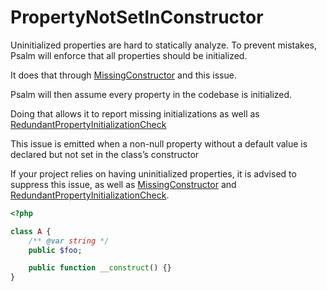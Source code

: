 # PropertyNotSetInConstructor

Uninitialized properties are hard to statically analyze. To prevent mistakes, Psalm will enforce that all properties should be initialized.

It does that through [MissingConstructor](./MissingConstructor.md) and this issue.

Psalm will then assume every property in the codebase is initialized.

Doing that allows it to report missing initializations as well as [RedundantPropertyInitializationCheck](./RedundantPropertyInitializationCheck.md)

This issue is emitted when a non-null property without a default value is declared but not set in the class’s constructor

If your project relies on having uninitialized properties, it is advised to suppress this issue, as well as [MissingConstructor](./MissingConstructor.md) and [RedundantPropertyInitializationCheck](./RedundantPropertyInitializationCheck.md).

```php
<?php

class A {
    /** @var string */
    public $foo;

    public function __construct() {}
}
```
